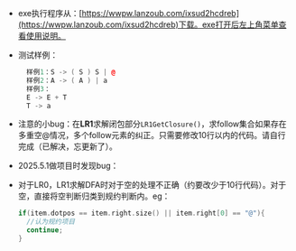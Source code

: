 * exe执行程序从：[https://wwpw.lanzoub.com/ixsud2hcdreb](https://wwpw.lanzoub.com/ixsud2hcdreb)下载。exe打开后左上角菜单查看使用说明。
* 测试样例：
  ```c++
	样例1：S -> ( S ) S | @
	样例2：A -> ( A ) | a
	样例3：
	E -> E + T
	T -> a
  ```
* 注意的小bug：在**LR1**求解闭包部分`LR1GetClosure()`，求follow集合如果存在多重空@情况，多个follow元素的纠正。只需要修改10行以内的代码。请自行完成（已解决，忘更新了）。


* 2025.5.1做项目时发现bug：
* 对于LR0，LR1求解DFA时对于空的处理不正确（约要改少于10行代码）。对于空，直接将空判断归类到规约判断内。eg：
  ```c++
  if(item.dotpos == item.right.size() || item.right[0] == "@"){
  	//认为规约项目
  	continue;
  }
